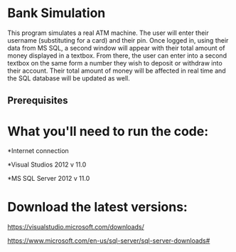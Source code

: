 # Bank Simulation
This program simulates a real ATM machine. The user will enter their username (substituting for a card) and their pin.
Once logged in, using their data from MS SQL, a second window will appear with their total amount of money displayed in a textbox.
From there, the user can enter into a second textbox on the same form a number they wish to deposit or withdraw into their account.
Their total amount of money will be affected in real time and the SQL database will be updated as well.

## Prerequisites

# What you'll need to run the code:

*Internet connection

*Visual Studios 2012 v 11.0

*MS SQL Server 2012 v 11.0

# Download the latest versions:

https://visualstudio.microsoft.com/downloads/

https://www.microsoft.com/en-us/sql-server/sql-server-downloads# 
